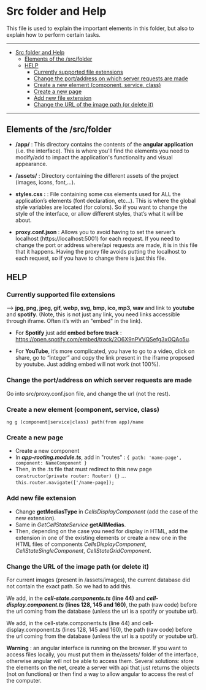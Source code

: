 # Src folder and Help

This file is used to explain the important elements in this folder, but also to explain how to perform certain tasks.

_______

- [Src folder and Help](#src-folder-and-help)
  - [Elements of the /src/folder](#elements-of-the-srcfolder)
  - [HELP](#help)
    - [Currently supported file extensions](#currently-supported-file-extensions)
    - [Change the port/address on which server requests are made](#change-the-portaddress-on-which-server-requests-are-made)
    - [Create a new element (component, service, class)](#create-a-new-element-component-service-class)
    - [Create a new page](#create-a-new-page)
    - [Add new file extension](#add-new-file-extension)
    - [Change the URL of the image path (or delete it)](#change-the-url-of-the-image-path-or-delete-it)

_______

## Elements of the /src/folder

- **/app/**  :  This directory contains the contents of the **angular application** (i.e. the interface). This is where you'll find the elements you need to modify/add to impact the application's functionality and visual appearance.

- **/assets/** : Directory containing the different assets of the project (images, icons, font,...).

- **styles.css :** : File containing some css elements used for ALL the application’s elements (font declaration, etc...). This is where the global style variables are located (for colors). So if you want to change the style of the interface, or allow different styles, that’s what it will be about.

- **proxy.conf.json** : Allows you to avoid having to set the server’s localhost (https://localhost:5001) for each request. If you need to change the port or address where/api requests are made, it is in this file that it happens. Having the proxy file avoids putting the localhost to each request, so if you have to change there is just this file.



## HELP
### Currently supported file extensions
--> **jpg, png, jpeg, gif, webp, svg, bmp, ico, mp3, wav** and link to **youtube** and **spotify**. (Note, this is not just any link, you need links accessible through iframe. Often it’s with an "embed" in the link).

- For **Spotify**  just add **embed before track** : https://open.spotify.com/embed/track/2O6X9nPVVQSefg3xOQAo5u.

- For **YouTube**, it’s more complicated, you have to go to a video, click on share, go to “integer” and copy the link present in the iframe proposed by youtube. Just adding embed will not work (not 100%).

### Change the port/address on which server requests are made
Go into  src/proxy.conf.json file, and change the url (not the rest). 

### Create a new element (component, service, class)

    ng g (component|service|class) path(from app)/name

### Create a new page
- Create a new component  
- In ***app-rooting.module.ts***, add in "routes" : 
`{ path: 'name-page', component: NameComponent }`  
- Then, in the .ts file that must redirect to this new page
`constructor(private router: Router) {}`
…  
`this.router.navigate(['/name-page]);`

### Add new file extension 
- Change **getMediasType** in *CellsDisplayComponent* (add the case of the new extension).
- Same in *GetCellStateService* **getAllMedias**.
- Then, depending on the case you need for display in HTML, add the extension in one of the existing elements or create a new one in the HTML files of components *CellsDisplayComponent*, *CellStateSingleComponent*, *CellStateGridComponent*.
	
  
###  Change the URL of the image path (or delete it)

For current images (present in /assets/images), the current database did not contain the exact path. So we had to add this.

We add, in the ***cell-state.components.ts* (line 44)** and ***cell-display.component.ts* (lines 128, 145 and 160)**, the path (raw code) before the url coming from the database (unless the url is a spotify or youtube url). 

We add, in the cell-state.components.ts (line 44) and cell-display.component.ts (lines 128, 145 and 160), the path (raw code) before the url coming from the database (unless the url is a spotify or youtube url). 

**Warning** : an angular interface is running on the browser. If you want to access files locally, you must put them in the/assets/ folder of the interface, otherwise angular will not be able to access them. Several solutions: store the elements on the net, create a server with api that just returns the objects (not on functions) or then find a way to allow angular to access the rest of the computer.
